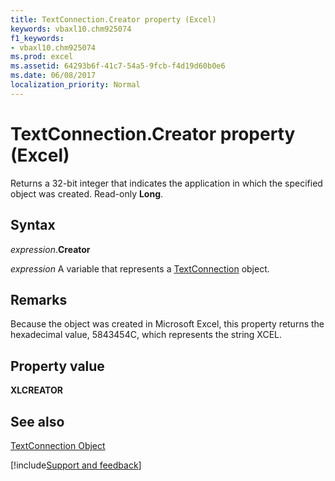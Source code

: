 ```yaml
---
title: TextConnection.Creator property (Excel)
keywords: vbaxl10.chm925074
f1_keywords:
- vbaxl10.chm925074
ms.prod: excel
ms.assetid: 64293b6f-41c7-54a5-9fcb-f4d19d60b0e6
ms.date: 06/08/2017
localization_priority: Normal
---
```



# TextConnection.Creator property (Excel)

Returns a 32-bit integer that indicates the application in which the specified object was created. Read-only  **Long**.


## Syntax

_expression_.**Creator**

_expression_ A variable that represents a [TextConnection](Excel.textconnection.md) object.


## Remarks

Because the object was created in Microsoft Excel, this property returns the hexadecimal value, 5843454C, which represents the string XCEL.


## Property value

 **XLCREATOR**


## See also



[TextConnection Object](Excel.textconnection.md)

[!include[Support and feedback](~/includes/feedback-boilerplate.md)]